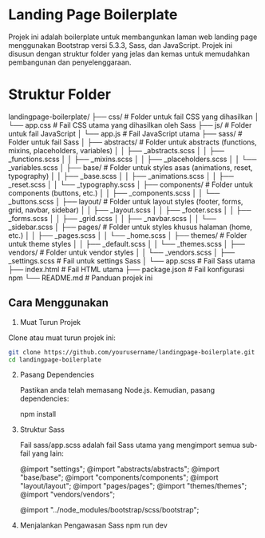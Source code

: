 # Landing Page Boilerplate

Projek ini adalah boilerplate untuk membangunkan laman web landing page menggunakan Bootstrap versi 5.3.3, Sass, dan JavaScript. Projek ini disusun dengan struktur folder yang jelas dan kemas untuk memudahkan pembangunan dan penyelenggaraan.

# Struktur Folder

landingpage-boilerplate/
├── css/ # Folder untuk fail CSS yang dihasilkan
│ └── app.css # Fail CSS utama yang dihasilkan oleh Sass
├── js/ # Folder untuk fail JavaScript
│ └── app.js # Fail JavaScript utama
├── sass/ # Folder untuk fail Sass
│ ├── abstracts/ # Folder untuk abstracts (functions, mixins, placeholders, variables)
│ │ ├── \_abstracts.scss
│ │ ├── \_functions.scss
│ │ ├── \_mixins.scss
│ │ ├── \_placeholders.scss
│ │ └── \_variables.scss
│ ├── base/ # Folder untuk styles asas (animations, reset, typography)
│ │ ├── \_base.scss
│ │ ├── \_animations.scss
│ │ ├── \_reset.scss
│ │ └── \_typography.scss
│ ├── components/ # Folder untuk components (buttons, etc.)
│ │ ├── \_components.scss
│ │ └── \_buttons.scss
│ ├── layout/ # Folder untuk layout styles (footer, forms, grid, navbar, sidebar)
│ │ ├── \_layout.scss
│ │ ├── \_footer.scss
│ │ ├── \_forms.scss
│ │ ├── \_grid.scss
│ │ ├── \_navbar.scss
│ │ └── \_sidebar.scss
│ ├── pages/ # Folder untuk styles khusus halaman (home, etc.)
│ │ ├── \_pages.scss
│ │ └── \_home.scss
│ ├── themes/ # Folder untuk theme styles
│ │ ├── \_default.scss
│ │ └── \_themes.scss
│ ├── vendors/ # Folder untuk vendor styles
│ │ └── \_vendors.scss
│ ├── \_settings.scss # Fail untuk settings Sass
│ └── app.scss # Fail Sass utama
├── index.html # Fail HTML utama
├── package.json # Fail konfigurasi npm
└── README.md # Panduan projek ini

## Cara Menggunakan

1. Muat Turun Projek

Clone atau muat turun projek ini:

```sh
git clone https://github.com/yourusername/landingpage-boilerplate.git
cd landingpage-boilerplate
```

2. Pasang Dependencies

   Pastikan anda telah memasang Node.js. Kemudian, pasang dependencies:

   npm install

3. Struktur Sass

   Fail sass/app.scss adalah fail Sass utama yang mengimport semua sub-fail yang lain:

   @import "settings";
   @import "abstracts/abstracts";
   @import "base/base";
   @import "components/components";
   @import "layout/layout";
   @import "pages/pages";
   @import "themes/themes";
   @import "vendors/vendors";

   @import "../node_modules/bootstrap/scss/bootstrap";

4. Menjalankan Pengawasan Sass
   npm run dev
